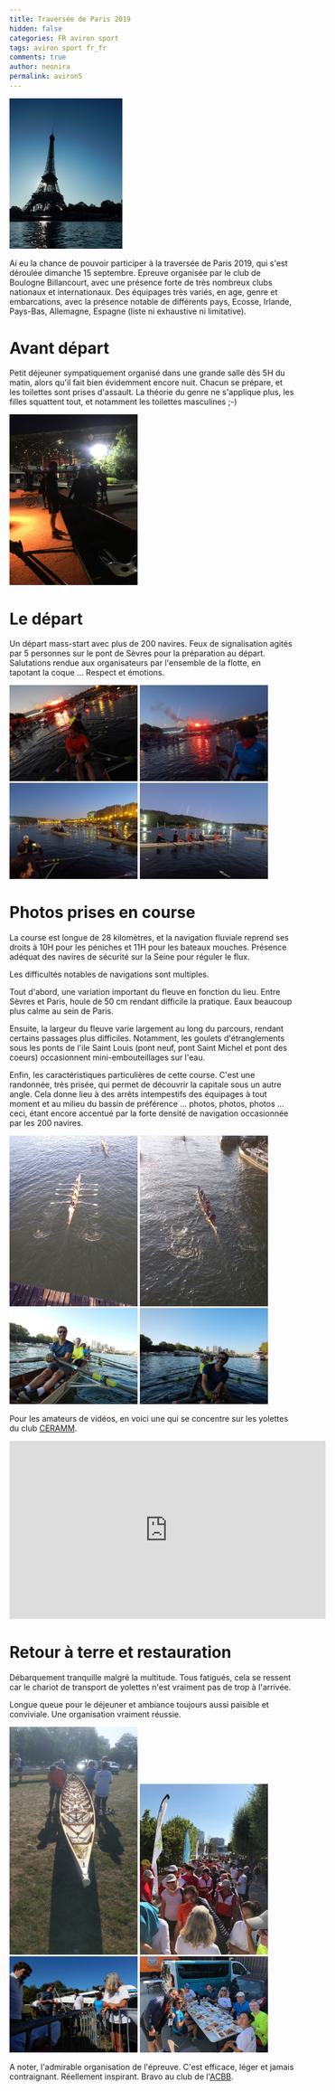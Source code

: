 ```yaml
---
title: Traversée de Paris 2019
hidden: false
categories: FR aviron sport
tags: aviron sport fr_fr
comments: true
author: neonira
permalink: aviron5
---
```


<img src='../images/aviron/c/c.jpg' width='200px'/>

Ai eu la chance de pouvoir participer à la traversée de Paris 2019, qui s'est déroulée dimanche 15 septembre. Epreuve organisée par le club de Boulogne Billancourt, avec une présence forte de très nombreux clubs nationaux et internationaux. Des équipages très variés, en age, genre et embarcations, avec la présence notable de différents pays, Ecosse, Irlande, Pays-Bas, Allemagne, Espagne (liste ni exhaustive ni limitative). 

# Avant départ

Petit déjeuner sympatiquement organisé dans une grande salle dès 5H du matin, alors qu'il fait bien évidemment encore nuit. Chacun se prépare, et les toilettes sont prises d'assault. La théorie du genre ne s'applique plus, les filles squattent tout, et notamment les toilettes masculines  ;-)

<img src="../images/aviron/c/k.jpg" width="45%" />


# Le départ

Un départ mass-start avec plus de 200 navires. Feux de signalisation agités par 5 personnes sur le pont de Sèvres pour la préparation au départ. Salutations rendue aux organisateurs par l'ensemble de la flotte, en tapotant la coque ... Respect et émotions. 

<img src="../images/aviron/c/h.jpg" width="45%" />
<img src="../images/aviron/c/i.jpg" width="45%" />
<img src="../images/aviron/c/j.jpg" width="45%" />
<img src="../images/aviron/c/l.jpg" width="45%" />

# Photos prises en course 

La course est longue de 28 kilomètres, et la navigation fluviale reprend ses droits à 10H pour les péniches et 11H pour les bateaux mouches. Présence adéquat des navires de sécurité sur la Seine pour réguler le flux. 

Les difficultés notables de navigations sont multiples. 

Tout d'abord, une variation important du fleuve en fonction du lieu. Entre Sèvres et Paris, houle de 50 cm rendant difficile la pratique. Eaux beaucoup plus calme au sein de Paris. 


Ensuite, la largeur du fleuve varie largement au long du parcours, rendant certains passages plus difficiles. Notamment, les goulets d'étranglements sous les ponts de l'ile Saint Louis (pont neuf, pont Saint Michel et pont des coeurs) occasionnent mini-embouteillages sur l'eau. 

Enfin, les caractéristiques particulières de cette course. C'est une randonnée, très prisée, qui permet de découvrir la capitale sous un autre angle. Cela donne lieu à des arrêts intempestifs des équipages à tout moment et au milieu du bassin de préférence ... photos, photos, photos ... ceci, étant encore accentué par la forte densité de navigation occasionnée par les 200 navires. 

<img src="../images/aviron/c/e.jpg" width="45%" />
<img src="../images/aviron/c/f.jpg" width="45%" />
<img src="../images/aviron/c/a.jpg" width="45%" />
<img src="../images/aviron/c/b.jpg" width="45%" />


Pour les amateurs de vidéos, en voici une qui se concentre sur les yolettes du club <a href='https://www.ceramm.fr/'>CERAMM</a>.

<iframe width="560" height="315" src="https://www.youtube-nocookie.com/embed/L1z6mn5rc78" frameborder="0" allow="accelerometer; autoplay; encrypted-media; gyroscope; picture-in-picture" allowfullscreen></iframe>

# Retour à terre et restauration 

Débarquement tranquille malgré la multitude. Tous fatigués, cela se ressent car le chariot de transport de yolettes n'est vraiment pas de trop à l'arrivée. 

Longue queue pour le déjeuner et ambiance toujours aussi paisible et conviviale. Une organisation vraiment réussie. 

<img src="../images/aviron/c/t.jpg" width="45%" />
<img src="../images/aviron/c/z.jpg" width="45%" />
<img src="../images/aviron/c/m.jpg" width="45%" />
<img src="../images/aviron/c/y.jpg" width="45%" />


A noter, l'admirable organisation de l'épreuve. C'est efficace, léger et jamais contraignant. Réellement inspirant. Bravo au club de l'<a href='https://www.boulogne92.fr/'>ACBB</a>.




